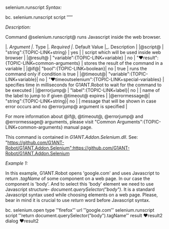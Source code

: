 selenium.runscript
*Syntax:*

bc. selenium.runscript  script ‴‴ 

*Description:*

Command @selenium.runscript@ runs Javascript inside the web browser. 

|_. Argument |_. Type |_. Required |_. Default Value |_. Description |
|@script@ | "string":{TOPIC-LINK+string} | yes |  | script which will be used inside web browser |
|@result@ | "variable":{TOPIC-LINK+variable} | no |  "♥result":{TOPIC-LINK+common-arguments} | stores the result of the command in a variable |
|@if@| "bool":{TOPIC-LINK+boolean}| no | true | runs the command only if condition is true |
|@timeout@| "variable":{TOPIC-LINK+variable}| no | "♥timeoutselenium":{TOPIC-LINK+special-variables} | specifies time in milliseconds for G1ANT.Robot to wait for the command to be executed |
|@errorjump@ | "label":{TOPIC-LINK+label}| no | | name of the label to jump to if given @timeout@ expires |
|@errormessage@| "string":{TOPIC-LINK+string}| no |  | message that will be shown in case error occurs and no @errorjump@ argument is specified |

For more information about @if@, @timeout@, @errorjump@ and @errormessage@ arguments, please visit "Common Arguments":{TOPIC-LINK+common-arguments} manual page.

This command is contained in *G1ANT.Addon.Selenium.dll*.
See: "https://github.com/G1ANT-Robot/G1ANT.Addon.Selenium":https://github.com/G1ANT-Robot/G1ANT.Addon.Selenium

*Example 1:*

In this example, G1ANT.Robot opens 'google.com' and uses Javascript to return *.tagName* of some component on a web page. In our case the component is 'body'. And to select this 'body' element we need to use Javascript structure- *document.querySelector("body")*. It is a standard Javascript syntax used while choosing elements on a web page. 
Please, bear in mind it is crucial to use *return* word before Javascript syntax.

bc. selenium.open type ‴firefox‴ url ‴google.com‴
selenium.runscript script ‴return document.querySelector("body").tagName‴ result ♥result2
dialog ♥result2